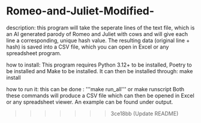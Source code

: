 
# Romeo-and-Juliet-Modified-

description:
this program will take the seperate lines of the text file, which is an AI generated parody of Romeo and Juliet with cows and will give each line a corresponding, unique hash value. 
The resulting data (original line + hash) is saved into a CSV file, which you can open in Excel or any spreadsheet program.

how to install:
This program requires Python 3.12+ to be installed, Poetry to be installed and Make to be installed.
It can then be installed through:
make install

how to run it:
this can be done :
'''make run_all'''
or 
make runscript
Both these commands will produce a CSV file which can then be opened in Excel or any spreadsheet viewer. An example can be found under output. 
>>>>>>> 3ce18bb (Update README)
